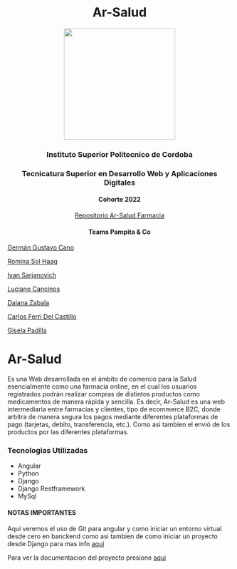 <h1 align="center">Ar-Salud</h1>
<p align="center"> 
    <a href="https://www.ispc.edu.ar/"><img src="https://www.ispc.edu.ar/wp-content/uploads/2020/09/Isologotipo_ISPC_blanco-transparente-300x200.png" alt="" style="width: 250px"></a>
</p>
<h3 align="center">Instituto Superior Politecnico de Cordoba</h3>
<h3 align="center">Tecnicatura Superior en Desarrollo Web y Aplicaciones Digitales</h3>
<h4 align="center">Cohorte 2022</h4>

<p align="center">
    <a href="https://github.com/GERGUSCANO/ISPC-2023">
        Repositorio Ar-Salud Farmacia
    </a>
</p>
<h4 align="center">Teams Pampita & Co</h4>

[Germán Gustavo Cano](https://github.com/GERGUSCANO)

[Romina Sol Haag](https://github.com/RominaSolHaag)

[Ivan Sarjanovich](https://github.com/Sarja97)

[Luciano Cancinos](https://github.com/devluchoc)

[Daiana Zabala](https://github.com/DZabala7)

[Carlos Ferri Del Castillo](https://github.com/Carlos-Ferri-Del-Castillo)

[Gisela Padilla](https://github.com/Gisel82)

# Ar-Salud

Es una Web desarrollada en el ámbito de comercio para la Salud esencialmente como una farmacia online, en el cual los usuarios registrados podrán realizar compras de distintos productos como medicamentos de manera rápida y sencilla. Es decir, Ar-Salud es una web intermediaria entre farmacias y clientes, tipo de ecommerce B2C, donde arbitra de manera segura los pagos mediante diferentes plataformas de pago (tarjetas, debito, transferencia, etc.). Como asi tambien el envió de los productos por las diferentes plataformas.

### Tecnologias Utilizadas

* Angular
* Python
* Django
* Django Restframework
* MySql


<h4>NOTAS IMPORTANTES</h4>
<p>Aqui veremos el uso de Git para angular y como iniciar un entorno virtual desde cero en banckend como asi tambien de como iniciar un proyecto desde Django para mas info <a href="https://github.com/GERGUSCANO/ISPC-2023/wiki/%C2%A1IMPORTANTE!">aqui</a></p>
<p>Para ver la documentacion del proyecto presione <a href="https://github.com/GERGUSCANO/ISPC-2023/tree/main/DOCUMENTACION">aqui</a></p>
